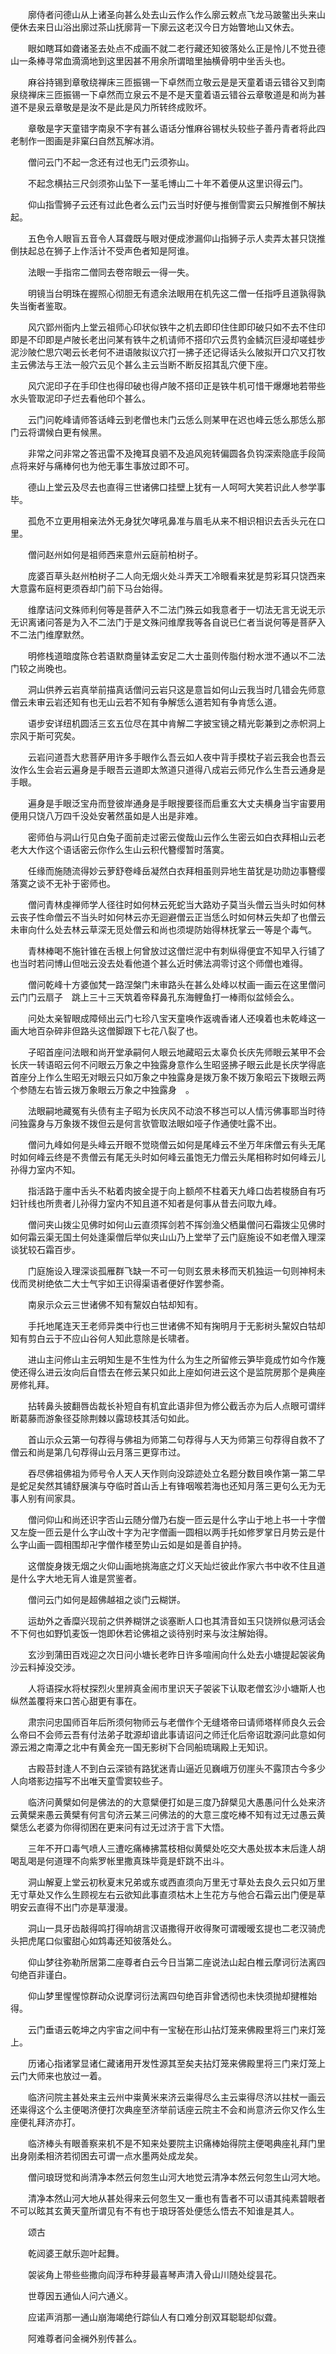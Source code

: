 <!-- { "loadSidebar": true } -->
　　廓侍者问德山从上诸圣向甚么处去山云作么作么廓云敕点飞龙马跛鳖出头来山便休去来日山浴出廓过茶山抚廓背一下廓云这老汉今日方始瞥地山又休去。

　　眼如瞎耳如聋诸圣去处点不成画不就二老行藏还知彼落处么正是怜儿不觉丑德山一条棒寻常血滴滴地到这里因甚不用余所谓暗里抽横骨明中坐舌头也。

　　麻谷持锡到章敬绕禅床三匝振锡一下卓然而立敬云是是天童着语云错谷又到南泉绕禅床三匝振锡一下卓然而立泉云不是不是天童着语云错谷云章敬道是和尚为甚道不是泉云章敬是是汝不是此是风力所转终成败坏。

　　章敬是字天童错字南泉不字有甚么语话分惟麻谷锡杖头较些子善丹青者将此四老制作一图画是非窠臼自然瓦解冰消。

　　僧问云门不起一念还有过也无门云须弥山。

　　不起念横拈三尺剑须弥山坠下一茎毛博山二十年不着便从这里识得云门。

　　仰山指雪狮子云还有过此色者么云门云当时好便与推倒雪窦云只解推倒不解扶起。

　　五色令人眼盲五音令人耳聋既与眼对便成渗漏仰山指狮子示人卖弄太甚只饶推倒扶起总在狮子上作活计不受声色者知是阿谁。

　　法眼一手指帘二僧同去卷帘眼云一得一失。

　　明镜当台明珠在握照心彻胆无有遗余法眼用在机先这二僧一任指呼且道孰得孰失当衡者鉴取。

　　风穴郢州衙内上堂云祖师心印状似铁牛之机去即印住住即印破只如不去不住印即是不印即是卢陂长老出问某有铁牛之机请师不搭印穴云贯钓金鳞沉巨浸却嗟蛙步　泥沙陂伫思穴喝云长老何不进语陂拟议穴打一拂子还记得话头么陂拟开口穴又打牧主云佛法与王法一般穴云见个甚么主云当断不断反招其乱穴便下座。

　　风穴泥印子在手印住也得印破也得卢陂不搭印正是铁牛机可惜干爆爆地若带些水头管取泥印子烂去看他印个甚么。

　　云门问乾峰请师答话峰云到老僧也未门云恁么则某甲在迟也峰云恁么那恁么那门云将谓候白更有候黑。

　　非常之问非常之答迅雷不及掩耳良驷不及追风宛转偏圆各负钩深索隐底手段简点将来好与痛棒何也为他无事生事放过即不可。

　　德山上堂云及尽去也直得三世诸佛口挂壁上犹有一人呵呵大笑若识此人参学事毕。

　　孤危不立更用相亲法外无身犹欠哮吼鼻准与眉毛从来不相识相识去舌头元在口里。

　　僧问赵州如何是祖师西来意州云庭前柏树子。

　　庞婆百草头赵州柏树子二人向无烟火处斗弄天工冷眼看来犹是剪彩耳只饶西来大意露布庭柯更须吞却门前下马台始得。

　　维摩诘问文殊师利何等是菩萨入不二法门殊云如我意者于一切法无言无说无示无识离诸问答是为入不二法门于是文殊问维摩我等各自说已仁者当说何等是菩萨入不二法门维摩默然。

　　明修栈道暗度陈仓若语默商量钵盂安足二大士虽则传脂付粉水泄不通以不二法门较之尚晚也。

　　洞山供养云岩真举前描真话僧问云岩只这是意旨如何山云我当时几错会先师意僧云未审云岩还知有也无山云若不知有争解恁么道若知有争肯恁么道。

　　语步安详纽机圆活三玄五位尽在其中肯解二字披宝镜之精光彰兼到之赤帜洞上宗风于斯可究矣。

　　云岩问道吾大悲菩萨用许多手眼作么吾云如人夜中背手摸枕子岩云我会也吾云汝作么生会岩云遍身是手眼吾云道即太煞道只道得八成岩云师兄作么生吾云通身是手眼。

　　遍身是手眼泛宝舟而登彼岸通身是手眼搜要径而启重玄大丈夫横身当宇宙要用便用只饶八万四千没处安著然虽如是人出是非难。

　　密师伯与洞山行见白兔子面前走过密云俊哉山云作么生密云如白衣拜相山云老老大大作这个语话密云你作么生山云积代簪缨暂时落寞。

　　任缘而施随流得妙云萝舒卷峰岳凝然白衣拜相虽则异地生苗犹是功勋边事簪缨落寞之谈不无补于密师也。

　　僧问青林虔禅师学人径往时如何林云死蛇当大路劝子莫当头僧云当头时如何林云丧子性命僧云不当头时如何林云亦无迴避僧云正当恁么时如何林云失却了也僧云未审向什么处去林云草深无觅处僧云和尚也须堤防始得林抚掌云一等是个毒气。

　　青林棒喝不施针锥在舌根上何曾放过这僧烂泥中有刺纵得便宜不知早入行铺了也当时若问博山但咄云没去处看他道个甚么近时佛法凋零讨这个师僧也难得。

　　僧问乾峰十方婆伽梵一路涅槃门未审路头在甚么处峰以杖画一画云在这里僧问云门门云扇子　跳上三十三天筑着帝释鼻孔东海鲤鱼打一棒雨似盆倾会么。

　　问处太亲智眼成障倾出云门七珍八宝天童唤作返魂香诸人还嗅着也未乾峰这一画大地百杂碎非但路头这僧脚跟下七花八裂了也。

　　子昭首座问法眼和尚开堂承嗣何人眼云地藏昭云太辜负长庆先师眼云某甲不会长庆一转语昭云何不问眼云万象之中独露身意作么生昭竖拂子眼云此是长庆学得底首座分上作么生昭无对眼云只如万象之中独露身是拨万象不拨万象昭云下拨眼云两个参随左右皆云拨万象眼云万象之中独露身　。

　　法眼嗣地藏冤有头债有主子昭为长庆风不动浪不移岂可以人情污佛事耶当时待问独露身与万象拨不拨但云是何言欤管取法眼如哑子作通使吐露不出。

　　僧问九峰如何是头峰云开眼不觉晓僧云如何是尾峰云不坐万年床僧云有头无尾时如何峰云终是不贵僧云有尾无头时如何峰云虽饱无力僧云头尾相称时如何峰云儿孙得力室内不知。

　　指活路于廛中舌头不粘着肉披全提于向上额颅不柱着天九峰口齿若梭肠自有巧妇针线也所贵者儿孙得力室内不知且道不知者是何事从昔去问取九峰。

　　僧问夹山拨尘见佛时如何山云直须挥剑若不挥剑渔父栖巢僧问石霜拨尘见佛时如何霜云渠无国土何处逢渠僧后举似夹山山乃上堂举了云门庭施设不如老僧入理深谈犹较石霜百步。

　　门庭施设入理深谈孤雁群飞缺一不可一句则玄景未移而天机独运一句则神柯未伐而灵树绝依二大士气宇如王识得渠语者便好作罢参斋。

　　南泉示众云三世诸佛不知有黧奴白牯却知有。

　　手托地尾连天王老师异类中行也三世诸佛不知有掬明月于无影树头黧奴白牯却知有剪白云于不应山谷何人知此意除是长啸者。

　　进山主问修山主云明知生是不生性为什么为生之所留修云笋毕竟成竹如今作篾使还得么进云汝向后自悟去在修云某只如此上座如何进云这个是监院房那个是典座房修礼拜。

　　拈转鼻头披翻唇齿裁长补短自有机宜此语非但为修公截舌亦为后人点眼可谓绊断葛藤而游象径芟除荆棘以露琼枝其活句如此。

　　首山示众云第一句荐得与佛祖为师第二句荐得与人天为师第三句荐得自救不了僧云和尚是第几句荐得山云月落三更穿市过。

　　吞尽佛祖佛祖为师号令人天人天作则向没踪迹处立名题分数目唤作第一第二早是蛇足矣然其铺舒展演与夺临时首山舌上有锋咽喉若海也还知月落三更句么无为无事人别有间家具。

　　僧问仰山和尚还识字否山云随分僧乃右旋一匝云是什么字山于地上书一十字僧又左旋一匝云是什么字山改十字为卍字僧画一圆相以两手托如修罗掌日月势云是什么字山画一圆相围却卍字僧作楼至势山云如是如是善自护持。

　　这僧旋身拨无烟之火仰山画地挑海底之灯义天灿烂彼此作家六书中收不住且道是什么字大地无肓人谁是赏鉴者。

　　僧问云门如何是超佛越祖之谈门云糊饼。

　　运劫外之香糜兴现前之供养糊饼之谈塞断人口也其清音如玉只饶辨似悬河话会不下何也如野饥麦饭一饱即休若论佛祖之谈待别时来与汝注解始得。

　　玄沙到蒲田百戏迎之次日问小塘长老昨日许多喧闹向什么处去小塘提起袈裟角沙云料掉没交涉。

　　人将语探水将杖探烈火里辨真金闹市里识天子袈裟下认取老僧玄沙小塘斯人也纵然盖覆将来口苦心甜更有事在。

　　肃宗问忠国师百年后所须何物师云与老僧作个无缝塔帝曰请师塔样师良久云会么帝曰不会师云吾有付法弟子耽源却谙此事请诏问之师迁化后帝诏耽源问此意如何源云湘之南潭之北中有黄金充一国无影树下合同船琉璃殿上无知识。

　　古殿苔封逢人不到白云深锁有路犹迷青山逼近见巍峨万仞崖头不露顶古今多少人向塔影边描写不出唯天童雪窦较些子。

　　临济问黄檗如何是佛法的的大意檗便打如是三度乃辞檗见大愚愚问什么处来济云黄檗来愚云黄檗有何言句济云某三问佛法的的大意三度吃棒不知有过无过愚云黄檗恁么老婆为你得彻困在更来问有过无过济于言下大悟。

　　三年不开口毒气喷人三遭吃痛棒拂蒿枝相似黄檗处吃交大愚处拔本末后逢人胡喝乱喝是何道理不向紫罗帐里撒真珠毕竟是虾跳不出斗。

　　洞山解夏上堂云初秋夏末兄弟或东或西直须向万里无寸草处去良久云只如万里无寸草处又作么生顾视左右云欲知此事直须枯木上生花方与他合石霜云出门便是草明安云直得不出门亦是草漫漫。

　　洞山一具牙齿敲得鸣打得响胡言汉语撒得开收得聚可谓暧暧玄提也二老汉骑虎头把虎尾口似蜜甜心如鸩毒还知彼落处么。

　　仰山梦往弥勒所居第二座尊者白云今日当第二座说法山起白椎云摩诃衍法离四句绝百非谨白。

　　仰山梦里惺惺惊群动众说摩诃衍法离四句绝百非曾透彻也未快须抛却揵椎始得。

　　云门垂语云乾坤之内宇宙之间中有一宝秘在形山拈灯笼来佛殿里将三门来灯笼上。

　　历诸心指诸掌显诸仁藏诸用开发性源其至矣夫拈灯笼来佛殿里将三门来灯笼上云门大师来也放过一着。

　　临济问院主甚处来主云州中粜黄米来济云粜得尽么主云粜得尽济以拄杖一画云还粜得这个么主便喝济便打次典座至济举前话座云院主不会和尚意济云你又作么生座便礼拜济亦打。

　　临济棒头有眼善察来机不是不知来处要院主识痛棒始得院主便喝典座礼拜门里出身刚柔相济若彻困去可谓一点水墨两处成龙矣。

　　僧问琅玡觉和尚清净本然云何忽生山河大地觉云清净本然云何忽生山河大地。

　　清净本然山河大地从甚处得来云何忽生又一重也有眚者不可以语其纯素碧眼者不可以眩其玄黄天童所谓见有不有也于琅玡答处便恁么悟去不知谁是其人。

　　颂古

　　乾闼婆王献乐迦叶起舞。

　　袈裟角上带些些撒向阎浮布种芽最喜琴声清入骨山川随处绽昙花。

　　世尊因五通仙人问六通义。

　　应诺声消那一通山崩海竭绝行踪仙人有口难分剖双耳聪聪却似聋。

　　阿难尊者问金襕外别传甚么。

